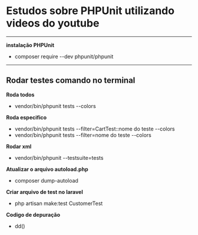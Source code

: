 # Estudos sobre PHPUnit utilizando videos do youtube

---
**instalação PHPUnit**
- composer require --dev phpunit/phpunit

---
## Rodar testes comando no terminal

**Roda todos**
- vendor/bin/phpunit tests --colors

**Roda especifico**
- vendor/bin/phpunit tests --filter=CartTest::nome do teste --colors
- vendor/bin/phpunit tests --filter=nome do teste --colors

**Rodar xml**
- vendor/bin/phpunit --testsuite=tests

**Atualizar o arquivo autoload.php**
- composer dump-autoload

**Criar arquivo de test no laravel**
- php artisan make:test CustomerTest

**Codigo de depuração**
- dd()